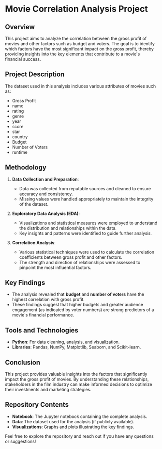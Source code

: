 
# Movie Correlation Analysis Project

## Overview
This project aims to analyze the correlation between the gross profit of movies and other factors such as budget and voters. The goal is to identify which factors have the most significant impact on the gross profit, thereby providing insights into the key elements that contribute to a movie's financial success.

## Project Description
The dataset used in this analysis includes various attributes of movies such as:
- Gross Profit
- name
- rating
- genre
- year
- score
- star
- country
- Budget
- Number of Voters
- runtime

## Methodology
1. **Data Collection and Preparation**: 
   - Data was collected from reputable sources and cleaned to ensure accuracy and consistency.
   - Missing values were handled appropriately to maintain the integrity of the dataset.

2. **Exploratory Data Analysis (EDA)**: 
   - Visualizations and statistical measures were employed to understand the distribution and relationships within the data.
   - Key insights and patterns were identified to guide further analysis.

3. **Correlation Analysis**:
   - Various statistical techniques were used to calculate the correlation coefficients between gross profit and other factors.
   - The strength and direction of relationships were assessed to pinpoint the most influential factors.

## Key Findings
- The analysis revealed that **budget** and **number of voters** have the highest correlation with gross profit.
- These findings suggest that higher budgets and greater audience engagement (as indicated by voter numbers) are strong predictors of a movie's financial performance.

## Tools and Technologies
- **Python**: For data cleaning, analysis, and visualization.
- **Libraries**: Pandas, NumPy, Matplotlib, Seaborn, and Scikit-learn.

## Conclusion
This project provides valuable insights into the factors that significantly impact the gross profit of movies. By understanding these relationships, stakeholders in the film industry can make informed decisions to optimize their investments and marketing strategies.

## Repository Contents
- **Notebook**: The Jupyter notebook containing the complete analysis.
- **Data**: The dataset used for the analysis (if publicly available).
- **Visualizations**: Graphs and plots illustrating the key findings.

Feel free to explore the repository and reach out if you have any questions or suggestions!
